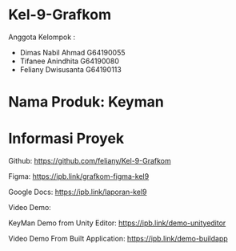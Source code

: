 # Kel-9-Grafkom
Anggota Kelompok :
- Dimas Nabil Ahmad G64190055
- Tifanee Anindhita G64190080
- Feliany Dwisusanta G64190113

# Nama Produk: Keyman


# Informasi Proyek
Github: https://github.com/feliany/Kel-9-Grafkom

Figma: https://ipb.link/grafkom-figma-kel9

Google Docs: https://ipb.link/laporan-kel9

Video Demo:

KeyMan Demo from Unity Editor: https://ipb.link/demo-unityeditor

Video Demo From Built Application: https://ipb.link/demo-buildapp
